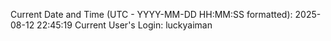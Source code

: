 Current Date and Time (UTC - YYYY-MM-DD HH:MM:SS formatted): 2025-08-12 22:45:19
Current User's Login: luckyaiman
